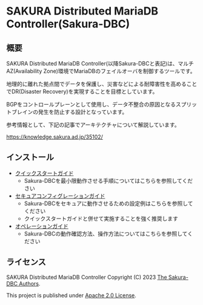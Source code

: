 # SAKURA Distributed MariaDB Controller(Sakura-DBC)

## 概要

SAKURA Distributed MariaDB Controller(以降Sakura-DBCと表記)は、マルチAZ(Availability Zone)環境でMariaDBのフェイルオーバを制御するツールです。

地理的に離れた拠点間でデータを保護し、災害などによる耐障害性を高めることでDR(Disaster Recovery)を実現することを目標としています。

BGPをコントロールプレーンとして使用し、データ不整合の原因となるスプリットブレインの発生を防止する設計となっています。

参考情報として、下記の記事でアーキテクチャについて解説しています。

https://knowledge.sakura.ad.jp/35102/

## インストール

- [クイックスタートガイド](docs/quick-start-guide.md)
  - Sakura-DBCを最小限動作させる手順についてはこちらを参照してください
- [セキュアコンフィグレーションガイド](docs/secure-configuration.md)
  - Sakura-DBCをセキュアに動作させるための設定例はこちらを参照してください
  - クイックスタートガイドと併せて実施することを強く推奨します
- [オペレーションガイド](docs/operation-guide.md)
  - Sakura-DBCの動作確認方法、操作方法についてはこちらを参照してください

## ライセンス

SAKURA Distributed MariaDB Controller Copyright (C) 2023 [The Sakura-DBC Authors](AUTHORS).

This project is published under [Apache 2.0 License](LICENSE.txt).
